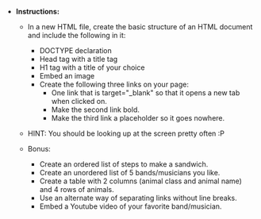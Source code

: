 * **Instructions:**

    * In a new HTML file, create the basic structure of an HTML document and include the following in it:
        * DOCTYPE declaration
        * Head tag with a title tag
        * H1 tag with a title of your choice
        * Embed an image
        * Create the following three links on your page:
            * One link that is target="_blank" so that it opens a new tab when clicked on.
            * Make the second link bold.
            * Make the third link a placeholder so it goes nowhere.

    * HINT: You should be looking up at the screen pretty often :P

    * Bonus:
        * Create an ordered list of steps to make a sandwich.
        * Create an unordered list of 5 bands/musicians you like.
        * Create a table with 2 columns (animal class and animal name) and 4 rows of animals.
        * Use an alternate way of separating links without line breaks.
        * Embed a Youtube video of your favorite band/musician.
